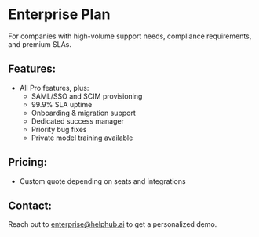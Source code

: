 # Enterprise Plan

For companies with high-volume support needs, compliance requirements, and premium SLAs.

## Features:
- All Pro features, plus:
  - SAML/SSO and SCIM provisioning
  - 99.9% SLA uptime
  - Onboarding & migration support
  - Dedicated success manager
  - Priority bug fixes
  - Private model training available

## Pricing:
- Custom quote depending on seats and integrations

## Contact:
Reach out to enterprise@helphub.ai to get a personalized demo.
